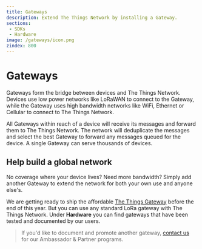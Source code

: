 ```yaml
---
title: Gateways
description: Extend The Things Network by installing a Gateway.  
sections:
 - SDKs
 - Hardware
image: /gateways/icon.png
zindex: 800
---
```


# Gateways

Gateways form the bridge between devices and The Things Network. Devices use low power networks like LoRaWAN to connect to the Gateway, while the Gateway uses high bandwidth networks like WiFi, Ethernet or Cellular to connect to The Things Network.

All Gateways within reach of a device will receive its messages and forward them to The Things Network. The network will deduplicate the messages and select the best Gateway to forward any messages queued for the device. A single Gateway can serve thousands of devices.

## Help build a global network

No coverage where your device lives? Need more bandwidth? Simply add another Gateway to extend the network for both your own use and anyone else's.

We are getting ready to ship the affordable [The Things Gateway](https://www.kickstarter.com/projects/419277966/the-things-network) before the end of this year. But you can use any standard LoRa gateway with The Things Network. Under **Hardware** you can find gateways that have been tested and documented by our users.

> If you'd like to document and promote another gateway, [contact us](mailto:johan@thethingsnetwork.org) for our Ambassador & Partner programs.
